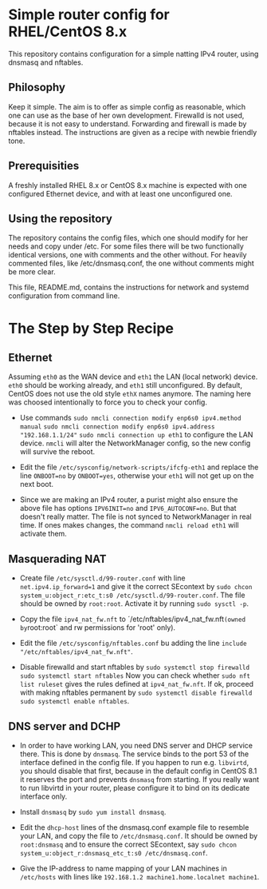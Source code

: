 # Simple router config for RHEL/CentOS 8.x

This repository contains configuration for a simple natting IPv4
router, using dnsmasq and nftables.

## Philosophy

Keep it simple.  The aim is to offer as simple config as reasonable,
which one can use as the base of her own development.  Firewalld is
not used, because it is not easy to understand.  Forwarding and
firewall is made by nftables instead.  The instructions are given as a
recipe with newbie friendly tone.

## Prerequisities

A freshly installed RHEL 8.x or CentOS 8.x machine is expected with
one configured Ethernet device, and with at least one unconfigured
one.

## Using the repository

The repository contains the config files, which one should modify for
her needs and copy under /etc.  For some files there will be two
functionally identical versions, one with comments and the other
without.  For heavily commented files, like /etc/dnsmasq.conf, the one
without comments might be more clear.

This file, README.md, contains the instructions for network and
systemd configuration from command line.

# The Step by Step Recipe

## Ethernet

Assuming `eth0` as the WAN device and `eth1` the LAN (local network)
device.  `eth0` should be working already, and `eth1` still
unconfigured.  By default, CentOS does not use the old style `ethX`
names anymore.  The naming here was choosed intentionally to force you
to check your config.

* Use commands
  `sudo nmcli connection modify enp6s0 ipv4.method manual`
  `sudo nmcli connection modify enp6s0 ipv4.address "192.168.1.1/24"`
  `sudo nmcli connection up eth1`
  to configure the LAN device.  `nmcli` will alter the NetworkManager
  config, so the new config will survive the reboot.

* Edit the file `/etc/sysconfig/network-scripts/ifcfg-eth1` and
  replace the line `ONBOOT=no` by `ONBOOT=yes`, otherwise your `eth1`
  will not get up on the next boot.

* Since we are making an IPv4 router, a purist might also ensure the
  above file has options `IPV6INIT=no` and `IPV6_AUTOCONF=no`.  But
  that doesn't really matter.  The file is not synced to
  NetworkManager in real time.  If ones makes changes, the command
  `nmcli reload eth1` will activate them.

## Masquerading NAT

* Create file `/etc/sysctl.d/99-router.conf` with line
  `net.ipv4.ip_forward=1` and give it the correct SEcontext by `sudo
  chcon system_u:object_r:etc_t:s0 /etc/sysctl.d/99-router.conf`.  The
  file should be owned by `root:root`.  Activate it by running `sudo
  sysctl -p`.

* Copy the file `ipv4_nat_fw.nft` to ´/etc/nftables/ipv4_nat_fw.nft`
  (owned by `root:root` and rw permissions for 'root' only).

* Edit the file `/etc/sysconfig/nftables.conf` bu adding the line
  `include "/etc/nftables/ipv4_nat_fw.nft"`.

* Disable firewalld and start nftables by
  `sudo systemctl stop firewalld`
  `sudo systemctl start nftables`
  Now you can check whether `sudo nft list ruleset` gives the rules
  defined at `ipv4_nat_fw.nft`.  If ok, proceed with making nftables
  permanent by
  `sudo systemctl disable firewalld`
  `sudo systemctl enable nftables`.

## DNS server and DCHP

* In order to have working LAN, you need DNS server and DHCP service
  there.  This is done by `dnsmasq`.  The service binds to the port 53
  of the interface defined in the config file.  If you happen to run
  e.g. `libvirtd`, you should disable that first, because in the
  default config in CentOS 8.1 it reserves the port and prevents
  `dnsmasq` from starting.  If you really want to run libvirtd in your
  router, please configure it to bind on its dedicate interface only.

* Install `dnsmasq` by `sudo yum install dnsmasq`.

* Edit the `dhcp-host` lines of the dnsmasq.conf example file to
  resemble your LAN, and copy the file to `/etc/dnsmasq.conf`.  It
  should be owned by `root:dnsmasq` and to ensure the correct
  SEcontext, say
  `sudo chcon system_u:object_r:dnsmasq_etc_t:s0 /etc/dnsmasq.conf`.

* Give the IP-address to name mapping of your LAN machines in `/etc/hosts` with lines like
  `192.168.1.2 machine1.home.localnet machine1`.

